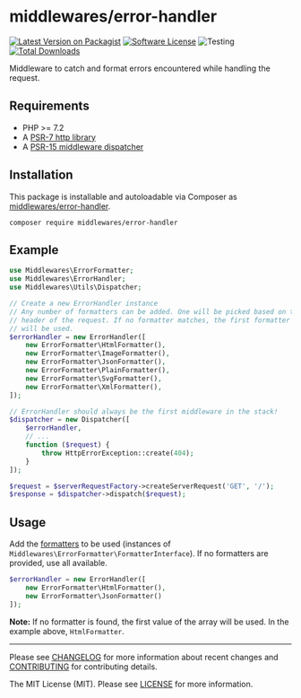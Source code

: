 # middlewares/error-handler

[![Latest Version on Packagist][ico-version]][link-packagist]
[![Software License][ico-license]](LICENSE)
![Testing][ico-ga]
[![Total Downloads][ico-downloads]][link-downloads]

Middleware to catch and format errors encountered while handling the request.

## Requirements

* PHP >= 7.2
* A [PSR-7 http library](https://github.com/middlewares/awesome-psr15-middlewares#psr-7-implementations)
* A [PSR-15 middleware dispatcher](https://github.com/middlewares/awesome-psr15-middlewares#dispatcher)

## Installation

This package is installable and autoloadable via Composer as [middlewares/error-handler](https://packagist.org/packages/middlewares/error-handler).

```shell
composer require middlewares/error-handler
```

## Example

```php
use Middlewares\ErrorFormatter;
use Middlewares\ErrorHandler;
use Middlewares\Utils\Dispatcher;

// Create a new ErrorHandler instance
// Any number of formatters can be added. One will be picked based on the Accept
// header of the request. If no formatter matches, the first formatter in the array
// will be used.
$errorHandler = new ErrorHandler([
    new ErrorFormatter\HtmlFormatter(),
    new ErrorFormatter\ImageFormatter(),
    new ErrorFormatter\JsonFormatter(),
    new ErrorFormatter\PlainFormatter(),
    new ErrorFormatter\SvgFormatter(),
    new ErrorFormatter\XmlFormatter(),
]);

// ErrorHandler should always be the first middleware in the stack!
$dispatcher = new Dispatcher([
    $errorHandler,
    // ...
    function ($request) {
        throw HttpErrorException::create(404);
    }
]);

$request = $serverRequestFactory->createServerRequest('GET', '/');
$response = $dispatcher->dispatch($request);
```

## Usage

Add the [formatters](src/Formatter) to be used (instances of `Middlewares\ErrorFormatter\FormatterInterface`). If no formatters are provided, use all available.

```php
$errorHandler = new ErrorHandler([
    new ErrorFormatter\HtmlFormatter(),
    new ErrorFormatter\JsonFormatter()
]);
```

**Note:** If no formatter is found, the first value of the array will be used. In the example above, `HtmlFormatter`.

---

Please see [CHANGELOG](CHANGELOG.md) for more information about recent changes and [CONTRIBUTING](CONTRIBUTING.md) for contributing details.

The MIT License (MIT). Please see [LICENSE](LICENSE) for more information.

[ico-version]: https://img.shields.io/packagist/v/middlewares/error-handler.svg?style=flat-square
[ico-license]: https://img.shields.io/badge/license-MIT-brightgreen.svg?style=flat-square
[ico-ga]: https://github.com/middlewares/error-handler/workflows/testing/badge.svg
[ico-downloads]: https://img.shields.io/packagist/dt/middlewares/error-handler.svg?style=flat-square

[link-packagist]: https://packagist.org/packages/middlewares/error-handler
[link-scrutinizer]: https://scrutinizer-ci.com/g/middlewares/error-handler
[link-downloads]: https://packagist.org/packages/middlewares/error-handler
